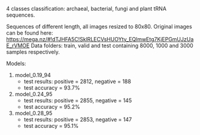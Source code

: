 4 classes classification: archaeal, bacterial, fungi and plant tRNA sequences.

Sequences of different length, all images resized to 80x80.
Original images can be found here: https://mega.nz/#!dTJHFA5C!SklRLECVsHUOYty_EQlmwEtg7KjEPGmUJzUaE_rVMOE
Data folders: train, valid and test containing 8000, 1000 and 3000 samples respectively.

Models:
  
1. model_0.19_94
   * test results: positive = 2812, negative = 188
   * test accuracy = 93.7%
2. model_0.24_95
   * test results: positive = 2855, negative = 145
   * test accuracy = 95.2%
3. model_0.28_95
   * test results: positive = 2853, negative = 147
   * test accuracy = 95.1%
